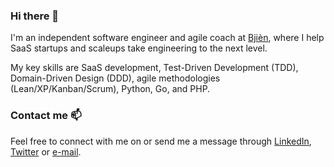 ### Hi there 👋

I'm an independent software engineer and agile coach at [Bjièn](https://bjien.be/), where I help SaaS startups and scaleups take engineering to the next level.

My key skills are SaaS development, Test-Driven Development (TDD), Domain-Driven Design (DDD), agile methodologies (Lean/XP/Kanban/Scrum), Python, Go, and PHP.

### Contact me 📫

Feel free to connect with me on or send me a message through [LinkedIn](https://www.linkedin.com/in/dietrichm/), [Twitter](https://twitter.com/dietr_ch) or [e-mail](https://bjien.be/contact/).

<!--
**dietrichm/dietrichm** is a ✨ _special_ ✨ repository because its `README.md` (this file) appears on your GitHub profile.

Here are some ideas to get you started:

- 🔭 I’m currently working on ...
- 🌱 I’m currently learning ...
- 👯 I’m looking to collaborate on ...
- 🤔 I’m looking for help with ...
- 💬 Ask me about ...
- 📫 How to reach me: ...
- 😄 Pronouns: ...
- ⚡ Fun fact: ...
-->
